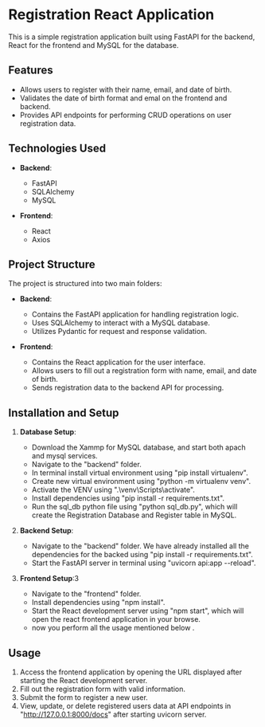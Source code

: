 # Registration React Application

This is a simple registration application built using FastAPI for the backend, React for the frontend and MySQL for the database.

## Features

- Allows users to register with their name, email, and date of birth.
- Validates the date of birth format and emal on the frontend and backend.
- Provides API endpoints for performing CRUD operations on user registration data.

## Technologies Used

- **Backend**:
  - FastAPI
  - SQLAlchemy
  - MySQL

- **Frontend**:
  - React
  - Axios
 
## Project Structure

The project is structured into two main folders:

- **Backend**:
  - Contains the FastAPI application for handling registration logic.
  - Uses SQLAlchemy to interact with a MySQL database.
  - Utilizes Pydantic for request and response validation.

- **Frontend**:
  - Contains the React application for the user interface.
  - Allows users to fill out a registration form with name, email, and date of birth.
  - Sends registration data to the backend API for processing.

## Installation and Setup

1. **Database Setup**:
   - Download the Xammp for MySQL database, and start both apach and mysql services.
   - Navigate to the "backend" folder.
   - In terminal install virtual environment using "pip install virtualenv".
   - Create new virtual environment using "python -m virtualenv venv".
   - Activate the VENV using ".\venv\Scripts\activate".
   - Install dependencies using "pip install -r requirements.txt".
   - Run the sql_db python file using "python sql_db.py", which will create the Registration Database and Register table in MySQL.

2. **Backend Setup**:
   - Navigate to the "backend" folder. We have already installed all the dependencies for the backed using "pip install -r requirements.txt".
   - Start the FastAPI server in terminal using "uvicorn api:app --reload".

3. **Frontend Setup**:3
   - Navigate to the "frontend" folder.
   - Install dependencies using "npm install".
   - Start the React development server using "npm start", which will open the react frontend application in your browse.
   - now you perform all the usage mentioned below .

## Usage

1. Access the frontend application by opening the URL displayed after starting the React development server.
2. Fill out the registration form with valid information.
3. Submit the form to register a new user.
4. View, update, or delete registered users data at API endpoints in "http://127.0.0.1:8000/docs" after starting uvicorn server.
